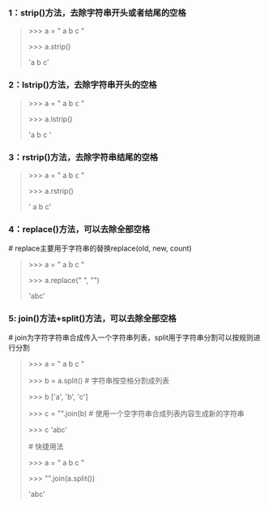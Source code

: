 ### 1：strip()方法，去除字符串开头或者结尾的空格

> \>>> a = " a b c "
>
> \>>> a.strip()
>
> 'a b c'

### 2：lstrip()方法，去除字符串开头的空格

> \>>> a = " a b c "
>
> \>>> a.lstrip()
>
> 'a b c '

### 3：rstrip()方法，去除字符串结尾的空格

> \>>> a = " a b c "
>
> \>>> a.rstrip()
>
> ' a b c'

### 4：replace()方法，可以去除全部空格

\# replace主要用于字符串的替换replace(old, new, count)

> \>>> a = " a b c "
>
> \>>> a.replace(" ", "")
>
> 'abc'

### 5: join()方法+split()方法，可以去除全部空格

\# join为字符字符串合成传入一个字符串列表，split用于字符串分割可以按规则进行分割

> \>>> a = " a b c "
>
> \>>> b = a.split() # 字符串按空格分割成列表
>
> \>>> b ['a', 'b', 'c']
>
> \>>> c = "".join(b) # 使用一个空字符串合成列表内容生成新的字符串
>
> \>>> c 'abc'
>
>  
>
> \# 快捷用法
>
> \>>> a = " a b c "
>
> \>>> "".join(a.split())
>
> 'abc'

​     